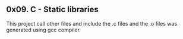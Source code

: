 ## 0x09. C - Static libraries


This project call other files and include the .c files and the .o files was generated using gcc compiler.
